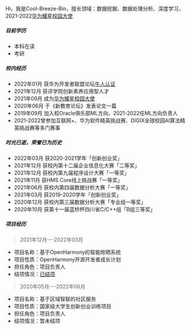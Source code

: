 Hi，我是Cool-Breeze-Bin，擅长领域：数据挖掘、数据处理分析、深度学习，2021-2022[华为耀星校园大使](https://developer.huawei.com/consumer/cn/programs/hsd)

##### 目前学历

- 本科在读
- 考研

##### 校内经历

- 2022年01月 获华为开发者联盟论坛[牛人认证](https://developer.huawei.com/consumer/cn/personalcenter/overview?uid=9cdc2e24f12243e6bde752ab683829d0)
- 2021年12月 获评学院创新素养应用型人才
- 2021年09月 成为[华为耀星校园大使](https://developer.huawei.com/consumer/cn/programs/hsd)
- 2020年06月 于《新教育论坛》发表论文一篇
- 2019年09月 加入校Oracle俱乐部ML方向，2021-2022任ML方向负责人
- 2021-2022曾参加互联网+、华为软件精英挑战赛、DIGIX全球校园AI算法精英挑战赛等多门赛事

##### 时光已逝，荣誉已为历史

- 2022年03月 获2020-2021学年「创新创业奖」
- 2021年12月 获校内第十二届企业信息化大赛「二等奖」
- 2021年12月 获校内第九届程序设计大赛「一等奖」
- 2021年11月 获HMS Core线上挑战赛「一等奖」
- 2021年06月 获校内第四届数据分析大赛「一等奖」
- 2021年03月 获2019-2020学年「创新创业奖」
- 2020年12月 获校内第三届数据分析大赛「专业组一等奖」
- 2020年10月 获第十一届蓝桥杯四川省C/C++组「B组三等奖」

##### 项目经历
> 2021年12月---2022年03月

- 项目名称：基于OpenHarmony的智能晾晒系统
- 项目性质：OpenHarmony开源开发者成长计划
- 担任角色：项目负责人
- 结项情况：[已结项](https://mp.weixin.qq.com/s/YRS4s2nRXUqb7Z6Yj0kthg)

> 2020年05月---2022年06月

- 项目名称：基于区域智联的社区服务
- 项目性质：国家级大学生创新创业训练项目
- 担任角色：项目负责人
- 结项情况：暂未结项

<!-- ##### 演讲与分享

- [Upgrading to Progressive Web Apps][9] · [JSConf CN 上海 2017](http://2017.jsconf.cn/)
- Building Progressive Web Apps · [CSDI 广州 2017](http://www.csdisummit.com/)
- The State of Progressive Web App · GDG IO Redux 北京 2017
- 炒冷饭 · PWA 到底是个什么玩意？· Baidu HQ 北京 2017
- [Service Worker 101][5] · GDG DevFest 北京 2016
- [Progressive Web App，复兴序章][4] · [QCon 上海 2016](http://2016.qconshanghai.com/presentation/3111)
- Progressive Web App 之我见 · GDG IO Redux 北京 2016
- [CSS Still Sucks 2015][2] · 2015
- [JavaScript 模块化七日谈][1] · 2015 -->

<!-- [1]: //huangxuan.me/2015/07/09/js-module-7day/
[2]: //huangxuan.me/2015/12/28/css-sucks-2015/
[3]: //huangxuan.me/2016/06/05/pwa-in-my-pov/
[4]: //huangxuan.me/2016/10/20/pwa-qcon2016/
[5]: //huangxuan.me/2016/11/20/sw-101-gdgdf/
[6]: https://yanshuo.io/assets/player/?deck=58ac8598b123db0067292f92 "PWA Rehashing"
[7]: https://yanshuo.io/assets/player/?deck=593ad6fbfe88c2006a0a0d6d "The State of PWA"
[8]: https://yanshuo.io/assets/player/?deck=594d673d570c357d0698a950 "Building PWA"
[9]: //huangxuan.me/jsconfcn2017/ -->
